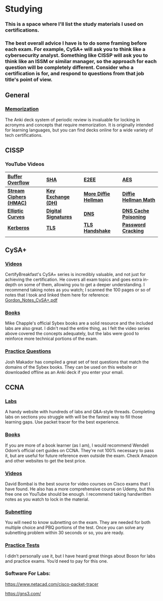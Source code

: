 # Studying
### This is a space where I'll list the study materials I used on certifications. 
### The best overall advice I have is to do some framing before each exam. For example, CySA+ will ask you to think like a cybersecurity analyst. Something like CISSP will ask you to think like an ISSM or similar manager, so the approach for each question will be completely different. Consider who a certification is for, and respond to questions from that job title's point of view.

## General
### <a href= https://apps.ankiweb.net/> Memorization </a>
The Anki deck system of periodic review is invaluable for locking in acronyms and concepts that require memorization. It is originally intended for learning languages, but you can find decks online for a wide variety of tech certifications.

## CISSP

### YouTube Videos

| <a href= "https://www.youtube.com/watch?v=1S0aBV-Waeo"> Buffer Overflow </a> | <a href= "https://www.youtube.com/watch?v=DMtFhACPnTY&list=PL0LZxT9Dgnxfu1ILW0XnLnq3mb0L5mUPr&index=2"> SHA </a> | <a href= "https://www.youtube.com/watch?v=jkV1KEJGKRA"> E2EE </a> | <a href= "https://www.youtube.com/watch?v=O4xNJsjtN6E"> AES </a> |
|:------|:------|:------|:------|
| **<a href= "https://www.youtube.com/watch?v=wlSG3pEiQdc"> Stream Ciphers (HMAC)</a>** | **<a href= "https://www.youtube.com/watch?v=NmM9HA2MQGI"> Key Exchange (DH) </a>** | **<a href= "https://www.youtube.com/watch?v=85oMrKd8afY"> More Diffie Hellman </a>** | **<a href= "https://www.youtube.com/watch?v=Yjrfm_oRO0w"> Diffie Hellman Math </a>** |
| **<a href= "https://www.youtube.com/watch?v=NF1pwjL9-DE&list=PL0LZxT9Dgnxfu1ILW0XnLnq3mb0L5mUPr&index=7"> Elliptic Curves </a>** | **<a href= "https://www.youtube.com/watch?v=s22eJ1eVLTU"> Digital Signatures </a>** | **<a href= "https://www.youtube.com/watch?v=uOfonONtIuk"> DNS </a>** | **<a href= "https://www.youtube.com/watch?v=7MT1F0O3_Yw"> DNS Cache Poisoning </a>** |
| **<a href= "https://www.youtube.com/watch?v=qW361k3-BtU"> Kerberos </a>** | **<a href= "https://www.youtube.com/watch?v=0TLDTodL7Lc"> TLS </a>** | **<a href= "https://www.youtube.com/watch?v=86cQJ0MMses"> TLS Handshake </a>** | **<a href= "https://www.youtube.com/watch?v=7U-RbOKanYs"> Password Cracking </a>** |
| **<a href= ""> </a>** | **<a href= ""> </a>** | **<a href= ""> </a>** | **<a href= ""> </a>** |

## CySA+
### <a href= "https://www.youtube.com/playlist?list=PLMYSjEaGLw_vGxGsAIUgmkbEm52QR02tx"> Videos </a>
CertifyBreakfast's CySA+ series is incredibly valuable, and not just for achieving the certification. He covers all exam topics and goes extra in-depth on some of them, allowing you to get a deeper understanding. I recommend taking notes as you watch; I scanned the 100 pages or so of notes that I took and linked them here for reference:
[Gordon_Notes_CySA+.pdf](https://github.com/user-attachments/files/17528745/Gordon_Notes_CySA%2B_compressed.pdf)

### <a href= https://www.amazon.com/CompTIA-CySA-Study-Guide-CS0-003/dp/1394182902> Books </a>
Mike Chapple's official Sybex books are a solid resource and the included labs are also great. I didn't read the entire thing, as I felt the video series above covered the concepts adequately, but the labs were good to reinforce more technical portions of the exam.

### <a href= https://lognpacific.com/free-certification-practice-tests/free-comptia-cysa-practice-tests/> Practice Questions </a>
Josh Makador has compiled a great set of test questions that match the domains of the Sybex books. They can be used on this website or downloaded offline as an Anki deck if you enter your email. 

## CCNA
### <a href= https://www.certskills.com/> Labs </a>
A handy website with hundreds of labs and Q&A-style threads. Completing labs on sections you struggle with will be the fastest way to fill those learning gaps. Use packet tracer for the best experience.

### <a href= https://www.ciscopress.com/store/ccna-200-301-official-cert-guide-library-9781587147142> Books </a>
If you are more of a book learner (as I am), I would recommend Wendell Odom’s official cert guides on CCNA. They're not 100% necessary to pass it, but are useful for future reference even outside the exam. Check Amazon and other websites to get the best price.

### <a href= "https://www.youtube.com/watch?v=zxZpopqhKk8&list=PLhfrWIlLOoKPc2RecyiM_A9nf3fUU3e6g"> Videos </a>
David Bombal is the best source for video courses on Cisco exams that I have found. He also has a more comprehensive course on Udemy, but this free one on YouTube should be enough. I recommend taking handwritten notes as you watch to lock in the material.

### <a href= https://subnettingpractice.com/> Subnetting </a>
You will need to know subnetting on the exam. They are needed for both multiple choice and PBQ portions of the test. Once you can solve any subnetting problem within 30 seconds or so, you are ready.

### <a href= https://www.boson.com/practice-exam/200-301-cisco-ccna-practice-exam> Practice Tests </a>
I didn’t personally use it, but I have heard great things about Boson for labs and practice exams. You’d need to pay for this one.

### Software For Labs:
https://www.netacad.com/cisco-packet-tracer

https://gns3.com/

